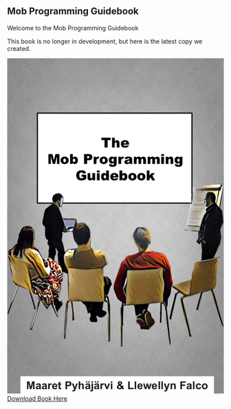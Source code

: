 ## Mob Programming Guidebook

Welcome to the Mob Programming Guidebook

This book is no longer in development, but here is the latest copy we created.

![Book Cover](images/title_page.png)
[Download Book Here](images/mobprogrammingguidebook.pdf)
